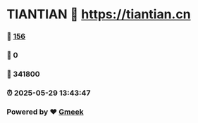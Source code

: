# TIANTIAN :link: https://tiantian.cn 
### :page_facing_up: [156](https://tiantian.cn/tag.html) 
### :speech_balloon: 0 
### :hibiscus: 341800 
### :alarm_clock: 2025-05-29 13:43:47 
### Powered by :heart: [Gmeek](https://github.com/Meekdai/Gmeek)
